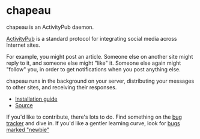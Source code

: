 chapeau
====

chapeau is an ActivityPub daemon.

[ActivityPub](https://www.w3.org/TR/activitypub/) is a standard protocol
for integrating social media across Internet sites.

For example, you might post an article. Someone else on another site
might reply to it, and someone else might "like" it. Someone else again
might "follow" you, in order to get notifications when you post
anything else.

chapeau runs in the background on your server, distributing your messages
to other sites, and receiving their responses.

* [Installation guide](docs/installation.md)
* [Source](https://gitlab.com/marnanel/chapeau/)

If you'd like to contribute, there's lots to do. Find something on the
[bug tracker](https://gitlab.com/marnanel/chapeau/issues?label_name%5B%5D=newbie)
and dive in. If you'd like a gentler learning curve, look
for
[bugs marked "newbie"](https://gitlab.com/marnanel/chapeau/issues?label_name%5B%5D=newbie)
